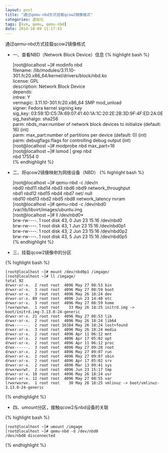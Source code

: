 ```yaml
---
layout: post
title: "通过qemu-nbd方式挂载qcow2镜像格式"
categories: 虚拟化
tags: [kvm, qemu, qemu-nbd]
date: 2014-10-09 11:17:43
---
```


通过qemu-nbd方式挂载qcow2镜像格式 

 
* 一、查看NBD（Network Block Device）信息
{% highlight bash %}

    [root@localhost ~]# modinfo nbd  
    filename:       /lib/modules/3.11.10-301.fc20.x86_64/kernel/drivers/block/nbd.ko  
    license:        GPL  
    description:    Network Block Device  
    depends:          
    intree:         Y  
    vermagic:       3.11.10-301.fc20.x86_64 SMP mod_unload   
    signer:         Fedora kernel signing key  
    sig_key:        03:59:1D:C5:7A:69:07:41:40:1A:1C:20:2E:2B:3D:9F:4F:ED:2A:0E  
    sig_hashalgo:   sha256  
    parm:           nbds_max:number of network block devices to initialize (default: 16) (int)  
    parm:           max_part:number of partitions per device (default: 0) (int)  
    parm:           debugflags:flags for controlling debug output (int)  
    [root@localhost ~]# modprobe nbd max_part=16  
    [root@localhost ~]# lsmod | grep nbd  
    nbd                    17554  0   
{% endhighlight %}


* 二、将qcow2镜像映射为网络设备（NBD）
{% highlight bash %}

    [root@localhost ~]# qemu-nbd -c /dev/n  
    nbd0                nbd11               nbd14               nbd3                nbd6                nbd9                network_throughput  
    nbd1                nbd12               nbd15               nbd4                nbd7                net/                null  
    nbd10               nbd13               nbd2                nbd5                nbd8                network_latency     nvram  
    [root@localhost ~]# qemu-nbd -c /dev/nbd0 /var/lib/libvirt/images/ubuntu.img   
    [root@localhost ~]# ll /dev/nbd0*  
    brw-rw----. 1 root disk 43, 0 Jun 23 15:16 /dev/nbd0  
    brw-rw----. 1 root disk 43, 1 Jun 23 15:16 /dev/nbd0p1  
    brw-rw----. 1 root disk 43, 2 Jun 23 15:16 /dev/nbd0p2  
    brw-rw----. 1 root disk 43, 5 Jun 23 15:16 /dev/nbd0p5  
{% endhighlight %}


* 三、挂载qcow2镜像中的分区

 
{% highlight bash %}

    [root@localhost ~]# mount /dev/nbd0p1 /imgage/  
    [root@localhost ~]# ll /imgage/  
    total 92  
    drwxr-xr-x.  2 root root  4096 May 27 08:53 bin  
    drwxr-xr-x.  3 root root  4096 May 27 08:59 boot  
    drwxr-xr-x.  3 root root  4096 May 26 18:24 dev  
    drwxr-xr-x. 89 root root  4096 Jun 23 14:48 etc  
    drwxr-xr-x.  3 root root  4096 May 27 08:59 home  
    lrwxrwxrwx.  1 root root    33 May 26 18:25 initrd.img -> boot/initrd.img-3.13.0-24-generic  
    drwxr-xr-x. 21 root root  4096 May 27 08:53 lib  
    drwxr-xr-x.  2 root root  4096 May 26 18:24 lib64  
    drwx------.  2 root root 16384 May 26 18:24 lost+found  
    drwxr-xr-x.  3 root root  4096 May 26 18:24 media  
    drwxr-xr-x.  2 root root  4096 Apr 11 06:12 mnt  
    drwxr-xr-x.  2 root root  4096 Apr 17 05:02 opt  
    drwxr-xr-x.  2 root root  4096 Apr 11 06:12 proc  
    drwx------.  3 root root  4096 May 27 09:28 root  
    drwxr-xr-x.  2 root root  4096 May 27 09:07 run  
    drwxr-xr-x.  2 root root  4096 May 27 09:07 sbin  
    drwxr-xr-x.  2 root root  4096 Apr 17 05:02 srv  
    drwxr-xr-x.  2 root root  4096 Mar 13 09:41 sys  
    drwxrwxrwt.  2 root root  4096 Jun 23 15:17 tmp  
    drwxr-xr-x. 10 root root  4096 May 26 18:24 usr  
    drwxr-xr-x. 12 root root  4096 May 27 08:55 var  
    lrwxrwxrwx.  1 root root    30 May 26 18:25 vmlinuz -> boot/vmlinuz-3.13.0-24-generic  
{% endhighlight %}


* 四、umount分区，接触qcow2与nbd设备的关联

 
{% highlight bash %}

    [root@localhost ~]# umount /imgage   
    [root@localhost ~]# qemu-nbd -d /dev/nbd0  
    /dev/nbd0 disconnected  
{% endhighlight %}



